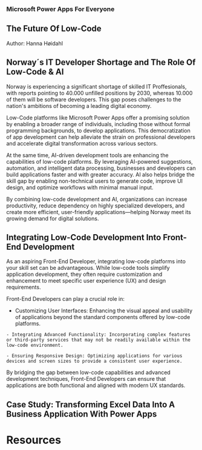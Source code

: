 ### Microsoft Power Apps For Everyone
## The Future Of Low-Code

Author: Hanna Høidahl

## Norway´s IT Developer Shortage and The Role Of Low-Code & AI
Norway is experiencing a significant shortage of skilled IT Proffesionals, with reports pointing to 40.000 unfilled positions by 2030, whereas 10.000 of them will be software developers. This gap poses challenges to the nation's ambitions of becoming a leading digital economy.

Low-Code platforms like Microsoft Power Apps offer a promising solution by enabling a broader range of individuals, including those without formal programming backgrounds, to develop applications. This democratization of app development can help alleviate the strain on professional developers and accelerate digital transformation across various sectors.

At the same time, AI-driven development tools are enhancing the capabilities of low-code platforms. By leveraging AI-powered suggestions, automation, and intelligent data processing, businesses and developers can build applications faster and with greater accuracy.  AI also helps bridge the skill gap by enabling non-technical users to generate code, improve UI design, and optimize workflows with minimal manual input.

By combining low-code development and AI, organizations can increase productivity, reduce dependency on highly specialized developers, and create more efficient, user-friendly applications—helping Norway meet its growing demand for digital solutions.

## Integrating Low-Code Development Into Front-End Development
As an aspiring Front-End Developer, integrating low-code platforms into your skill set can be advantageous. 
While low-code tools simplify application development, they often require customization and enhancement to meet specific user experience (UX) and design requirements.

Front-End Developers can play a crucial role in: 
  -  Customizing User Interfaces: Enhancing the visual appeal and usability of applications beyond the standard components offered by low-code platforms.​

	- Integrating Advanced Functionality: Incorporating complex features or third-party services that may not be readily available within the low-code environment.​

	- Ensuring Responsive Design: Optimizing applications for various devices and screen sizes to provide a consistent user experience.​

By bridging the gap between low-code capabilities and advanced development techniques, Front-End Developers can ensure that applications are both functional and aligned with modern UX standards.​

## Case Study: Transforming Excel Data Into A Business Application With Power Apps



# Resources
